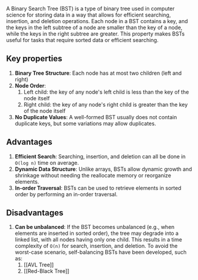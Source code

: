 A Binary Search Tree (BST) is a type of binary tree used in computer science for storing data in a way that allows for efficient searching, insertion, and deletion operations. Each node in a BST contains a key, and the keys in the left subtree of a node are smaller than the key of a node, while the keys in the right subtree are greater. This property makes BSTs useful for tasks that require sorted data or efficient searching.

## Key properties
1. **Binary Tree Structure**: Each node has at most two children (left and right)
2. **Node Order**:
	1. Left child: the key of any node's left child is less than the key of the node itself
	2. Right child: the key of any node's right child is greater than the key of the node itself
3. **No Duplicate Values**: A well-formed BST usually does not contain duplicate keys, but some variations may allow duplicates.

## Advantages
1. **Efficient Search**: Searching, insertion, and deletion can all be done in `O(log n)` time on average.
2. **Dynamic Data Structure**: Unlike arrays, BSTs allow dynamic growth and shrinkage without needing the reallocate memory or reorganize elements.
3. **In-order Traversal**: BSTs can be used to retrieve elements in sorted order by performing an in-order traversal.

## Disadvantages
1. **Can be unbalanced**: If the BST becomes unbalanced (e.g., when elements are inserted in sorted order), the tree may degrade into a linked list, with all nodes having only one child. This results in a time complexity of `O(n)` for search, insertion, and deletion. To avoid the worst-case scenario, self-balancing BSTs have been developed, such as:
	1. [[AVL Tree]]
	2. [[Red-Black Tree]]

